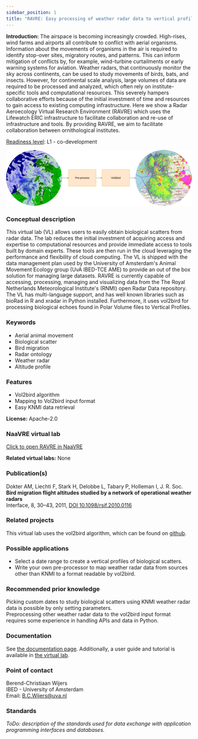 ```yaml
---
sidebar_position: 1
title: "RAVRE: Easy processing of weather radar data to vertical profiles of biological scatterers."
---
```

**Introduction:** The airspace is becoming increasingly crowded. High-rises, wind farms and airports all contribute to conflict with aerial organisms. Information about the movements of organisms in the air is required to identify stop-over sites, migratory routes, and patterns. This can inform mitigation of conflicts by, for example, wind-turbine curtailments or early warning systems for aviation. Weather radars, that continuously monitor the sky across continents, can be used to study movements of birds, bats, and insects. However, for continental scale analysis, large volumes of data are required to be processed and analyzed, which often rely on institute-specific tools and computational resources. This severely hampers collaborative efforts because of the initial investment of time and resources to gain access to existing computing infrastructure. Here we show a Radar Aeroecology Virtual Research Environment (RAVRE) which uses the Lifewatch ERIC infrastructure to facilitate collaboration and re-use of infrastructure and tools. By providing RAVRE, we aim to facilitate collaboration between ornithological institutes. 

[Readiness level](/docs/readiness_levels/RAVRE/development_log): L1 - co-development 

![ images/RAVRE_overview_image.drawio.png not found](images/RAVRE_overview_image.drawio.png)

### Conceptual description
This virtual lab (VL) allows users to easily obtain biological scatters from radar data.
The lab reduces the initial investment of acquiring access and expertise to computational resources and provide immediate access to tools built by domain experts. These tools are then run in the cloud leveraging the performance and flexibility of cloud computing.
The VL is shipped with the data management plan used by the University of Amsterdam's Animal Movement Ecology group (UvA IBED-TCE AME) to provide an out of the box solution for managing large datasets. 
RAVRE is currently capable of accessing, processing, managing and visualizing data from the The Royal Netherlands Meteorological Institute's (RNMI) open Radar Data repository. The VL has multi-language support, and has well known libraries such as bioRad in R and xradar in Python installed.  Furthermore, it uses vol2bird for processing biological echoes found in Polar Volume files to Vertical Profiles.

### Keywords 
  - Aerial animal movement
  - Biological scatter
  - Bird migration
  - Radar ontology
  - Weather radar
  - Altitude profile

### Features
- Vol2bird algorithm
- Mapping to Vol2bird input format
- Easy KNMI data retrieval

**License:** Apache-2.0

### NaaVRE virtual lab
[Click to open RAVRE in NaaVRE](https://naavre.lifewatch.dev/vreapp/vlabs/vol2bird)

**Related virtual labs:** None

### Publication(s)
Dokter AM, Liechti F, Stark H, Delobbe L, Tabary P, Holleman I, J. R. Soc.  
**Bird migration flight altitudes studied by a network of operational weather radars**  
Interface, 8, 30–43, 2011, [DOI 10.1098/rsif.2010.0116](https://doi.org/10.1098/rsif.2010.0116)

### Related projects
This virtual lab uses the vol2bird algorithm, which can be found on [github](https://github.com/adokter/vol2bird).

### Possible applications
- Select a date range to create a vertical profiles of biological scatters.
- Write your own pre-processor to map weather radar data from sources other than KNMI to a format readable by vol2bird.

### Recommended prior knowledge
Picking custom dates to study biological scatters using KNMI weather radar data is possible by only setting parameters.  
Preprocessing other weather radar data to the vol2bird input format requires some experience in handling APIs and data in Python.

### Documentation
See [the documentation page](../readiness_levels/RAVRE/documentation). Additionally, a user guide and tutorial is available in [the virtual lab](https://naavre.lifewatch.dev/vreapp/vlabs/vol2bird).

### Point of contact
Berend-Christiaan Wijers  
IBED - University of Amsterdam   
Email: B.C.Wijers@uva.nl

### Standards
*ToDo: description of the standards used for data exchange with application programming interfaces and databases.*